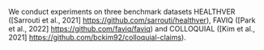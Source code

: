 We conduct experiments on three benchmark datasets HEALTHVER ([Sarrouti et al., 2021] https://github.com/sarrouti/healthver), FAVIQ ([Park et al., 2022] https://github.com/faviq/faviq) and COLLOQUIAL ([Kim et al., 2021] https://github.com/bckim92/colloquial-claims).